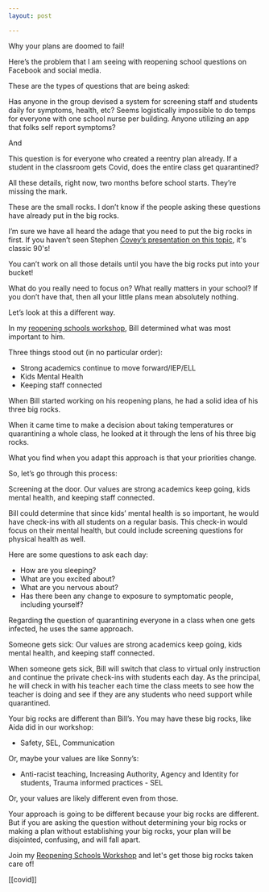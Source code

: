 ```yaml
---
layout: post

---
```

Why your plans are doomed to fail!

Here’s the problem that I am seeing with reopening school questions on Facebook and social media.

These are the types of questions that are being asked:

Has anyone in the group devised a system for screening staff and students daily for symptoms, health, etc? Seems logistically impossible to do temps for everyone with one school nurse per building. Anyone utilizing an app that folks self report symptoms?

And

This question is for everyone who created a reentry plan already. If a student in the classroom gets Covid, does the entire class get quarantined?

All these details, right now, two months before school starts. They’re missing the mark.

These are the small rocks. I don’t know if the people asking these questions have already put in the big rocks.

I’m sure we have all heard the adage that you need to put the big rocks in first. If you haven’t seen Stephen [Covey’s presentation on this topic](https://www.youtube.com/watch?v=zV3gMTOEWt8), it's classic 90's!

You can’t work on all those details until you have the big rocks put into your bucket!

What do you really need to focus on? What really matters in your school? If you don’t have that, then all your little plans mean absolutely nothing.

Let’s look at this a different way.

In my [reopening schools workshop](http://jethrojones.com/reopen), Bill determined what was most important to him.

Three things stood out (in no particular order):

*   Strong academics continue to move forward/IEP/ELL
*   Kids Mental Health
*   Keeping staff connected

When Bill started working on his reopening plans, he had a solid idea of his three big rocks.

When it came time to make a decision about taking temperatures or quarantining a whole class, he looked at it through the lens of his three big rocks.

What you find when you adapt this approach is that your priorities change.

So, let’s go through this process:

Screening at the door. Our values are strong academics keep going, kids mental health, and keeping staff connected.

Bill could determine that since kids’ mental health is so important, he would have check-ins with all students on a regular basis. This check-in would focus on their mental health, but could include screening questions for physical health as well.

Here are some questions to ask each day:

*   How are you sleeping?
*   What are you excited about?
*   What are you nervous about?
*   Has there been any change to exposure to symptomatic people, including yourself?

Regarding the question of quarantining everyone in a class when one gets infected, he uses the same approach.

Someone gets sick: Our values are strong academics keep going, kids mental health, and keeping staff connected.

When someone gets sick, Bill will switch that class to virtual only instruction and continue the private check-ins with students each day. As the principal, he will check in with his teacher each time the class meets to see how the teacher is doing and see if they are any students who need support while quarantined.

Your big rocks are different than Bill’s. You may have these big rocks, like Aida did in our workshop:

*   Safety, SEL, Communication

Or, maybe your values are like Sonny’s:

*   Anti-racist teaching, Increasing Authority, Agency and Identity for students, Trauma informed practices - SEL

Or, your values are likely different even from those.

Your approach is going to be different because your big rocks are different. But if you are asking the question without determining your big rocks or making a plan without establishing your big rocks, your plan will be disjointed, confusing, and will fall apart.

Join my [Reopening Schools Workshop](http://jethrojones.com/reopen) and let's get those big rocks taken care of!

[[covid]]
